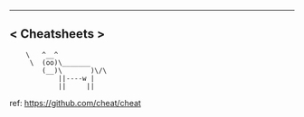  _____________
< Cheatsheets >
 -------------
        \   ^__^
         \  (oo)\_______
            (__)\       )\/\
                ||----w |
                ||     ||

ref: https://github.com/cheat/cheat
